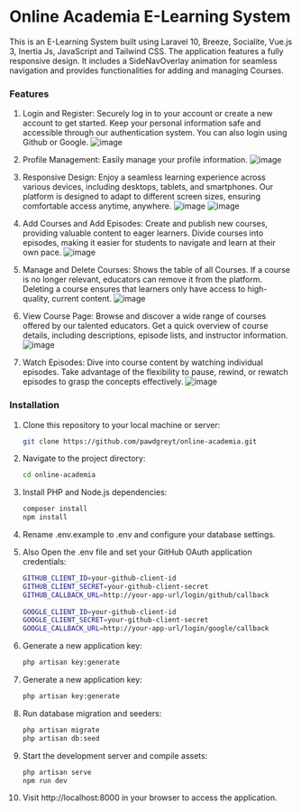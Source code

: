 # Online Academia E-Learning System

This is an E-Learning System built using Laravel 10, Breeze, Socialite, Vue.js 3, Inertia Js, JavaScript and Tailwind CSS. The application features a fully responsive design. It includes a SideNavOverlay animation for seamless navigation and provides functionalities for adding and managing Courses.

### Features

1. Login and Register: Securely log in to your account or create a new account to get started. Keep your personal information safe and accessible through our authentication system. You can also login using Github or Google.
![image](https://github.com/pawdgreyt/online-academia/assets/52988042/7f8e8a00-b6a8-44bb-b687-26612a2ad045)

2. Profile Management: Easily manage your profile information.
![image](https://github.com/pawdgreyt/online-academia/assets/52988042/80fd790f-ac64-4b83-91d3-fc66fa8626f2)

3. Responsive Design: Enjoy a seamless learning experience across various devices, including desktops, tablets, and smartphones. Our platform is designed to adapt to different screen sizes, ensuring comfortable access anytime, anywhere.
![image](https://github.com/pawdgreyt/online-academia/assets/52988042/6d6db68c-da08-45c3-90ac-d0516c5a2279)
![image](https://github.com/pawdgreyt/online-academia/assets/52988042/fe163d77-8e55-4452-8b85-0ff7a9ff05fc)

4. Add Courses and Add Episodes: Create and publish new courses, providing valuable content to eager learners. Divide courses into episodes, making it easier for students to navigate and learn at their own pace.
![image](https://github.com/pawdgreyt/online-academia/assets/52988042/c161da03-9b92-4751-bccb-bd1b44452ec8)

5. Manage and Delete Courses: Shows the table of all Courses. If a course is no longer relevant, educators can remove it from the platform. Deleting a course ensures that learners only have access to high-quality, current content.
![image](https://github.com/pawdgreyt/online-academia/assets/52988042/0adfeb01-1d89-41a9-95ea-edf4ef5c7e6e)

6. View Course Page: Browse and discover a wide range of courses offered by our talented educators. Get a quick overview of course details, including descriptions, episode lists, and instructor information.
![image](https://github.com/pawdgreyt/online-academia/assets/52988042/b5417693-503e-4582-8925-1c4babb89764)

7. Watch Episodes: Dive into course content by watching individual episodes. Take advantage of the flexibility to pause, rewind, or rewatch episodes to grasp the concepts effectively.
![image](https://github.com/pawdgreyt/online-academia/assets/52988042/2a3ca2b3-6e9f-4920-9551-85734888ce36)

### Installation

1. Clone this repository to your local machine or server:

   ```bash
   git clone https://github.com/pawdgreyt/online-academia.git

2. Navigate to the project directory:

   ```bash
   cd online-academia

3. Install PHP and Node.js dependencies:

   ```bash
   composer install
   npm install

4. Rename .env.example to .env and configure your database settings.
5. Also Open the .env file and set your GitHub OAuth application credentials:
   
   ```bash
   GITHUB_CLIENT_ID=your-github-client-id
   GITHUB_CLIENT_SECRET=your-github-client-secret
   GITHUB_CALLBACK_URL=http://your-app-url/login/github/callback
    
   GOOGLE_CLIENT_ID=your-github-client-id
   GOOGLE_CLIENT_SECRET=your-github-client-secret
   GOOGLE_CALLBACK_URL=http://your-app-url/login/google/callback

6. Generate a new application key:

   ```bash
   php artisan key:generate

7. Generate a new application key:

   ```bash
   php artisan key:generate

8. Run database migration and seeders: 

   ```bash
   php artisan migrate
   php artisan db:seed

9. Start the development server and compile assets:

   ```bash
   php artisan serve
   npm run dev

11. Visit http://localhost:8000 in your browser to access the application.
   

   
